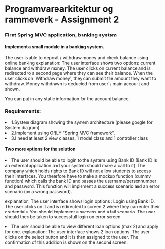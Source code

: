 # Programvarearkitektur og rammeverk  - Assignment 2

<h3>First Spring MVC application, banking system </h3>

<h4>Implement a small module in a banking system.</h4>
<p>The user is able to deposit / withdraw money and check balance using online banking
explanation: The user interface shows two options: current balance and withdraw money.
The user clicks on current balance and is redirected to a second page where they can see their balance.
When the user clicks on 'Withdraw money', they can submit the amount they want to withdraw.
Money withdrawn is deducted from user's main account and shown.

You can put in any static information for the account balance.</p>


<div>
<h3>Requirements:</h3>
<li> 1.System diagram showing the system architecture (please google for System diagram)</li>
<li> 2.Implement using ONLY "Spring MVC framework".</li>
<li> 3.I need at least 2 view classes, 1 model class and 1 controller class </li> 
</div>


<h4> Two more options for the solution </h4>
<p>
<li>The user should be able to login to the system using Bank ID (Bank ID is an external application and your system should make a call to it).
The company which holds rights to Bank ID will not allow students to access their interfaces. You therefore have to make a mockup function (dummy function) which calls the bank ID and passes the username/personnumber and password.
This function will implement a success scenario and an error scenario (on a wrong password).

explanation: The user interface shows login options : Login using Bank ID.
The user clicks on it and is redirected to screen 2 where they can enter their credentials.
You should implement a success and a fail scenario.
The user should then be taken to successfull login on error screen. </li>

<li>The user should be able to view different loan options (max 2) and apply for one.
explanation: The user interface shows 2 loan options. The user clicks on the select button and it is then assigned to the user.
The confirmation of this addition is shown on the second screen.</li>
</p>

